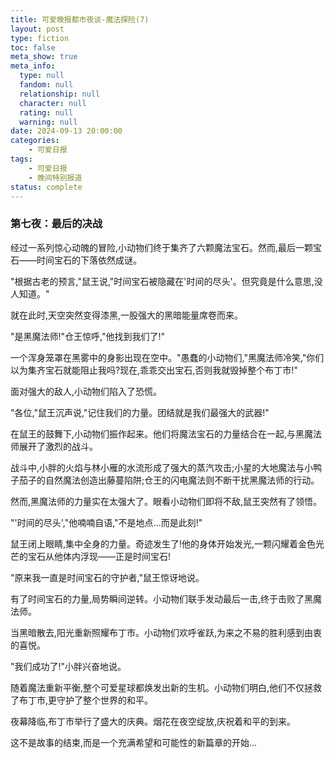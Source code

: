 ```yaml
---
title: 可爱晚报都市夜谈-魔法探险(7)
layout: post
type: fiction
toc: false
meta_show: true
meta_info:
  type: null
  fandom: null
  relationship: null
  character: null
  rating: null
  warning: null
date: 2024-09-13 20:00:00
categories:
    - 可爱日报
tags:
    - 可爱日报
    - 晚间特别报道
status: complete
---
```

### 第七夜：最后的决战
经过一系列惊心动魄的冒险,小动物们终于集齐了六颗魔法宝石。然而,最后一颗宝石——时间宝石的下落依然成谜。

"根据古老的预言,"鼠王说,"时间宝石被隐藏在'时间的尽头'。但究竟是什么意思,没人知道。"

就在此时,天空突然变得漆黑,一股强大的黑暗能量席卷而来。

"是黑魔法师!"仓王惊呼,"他找到我们了!"

一个浑身笼罩在黑雾中的身影出现在空中。"愚蠢的小动物们,"黑魔法师冷笑,"你们以为集齐宝石就能阻止我吗?现在,乖乖交出宝石,否则我就毁掉整个布丁市!"

面对强大的敌人,小动物们陷入了恐慌。

"各位,"鼠王沉声说,"记住我们的力量。团结就是我们最强大的武器!"

在鼠王的鼓舞下,小动物们振作起来。他们将魔法宝石的力量结合在一起,与黑魔法师展开了激烈的战斗。

战斗中,小胖的火焰与林小雁的水流形成了强大的蒸汽攻击;小星的大地魔法与小鸭子茄子的自然魔法创造出藤蔓陷阱;仓王的闪电魔法则不断干扰黑魔法师的行动。

然而,黑魔法师的力量实在太强大了。眼看小动物们即将不敌,鼠王突然有了领悟。

"'时间的尽头',"他喃喃自语,"不是地点...而是此刻!"

鼠王闭上眼睛,集中全身的力量。奇迹发生了!他的身体开始发光,一颗闪耀着金色光芒的宝石从他体内浮现——正是时间宝石!

"原来我一直是时间宝石的守护者,"鼠王惊讶地说。

有了时间宝石的力量,局势瞬间逆转。小动物们联手发动最后一击,终于击败了黑魔法师。

当黑暗散去,阳光重新照耀布丁市。小动物们欢呼雀跃,为来之不易的胜利感到由衷的喜悦。

"我们成功了!"小胖兴奋地说。

随着魔法重新平衡,整个可爱星球都焕发出新的生机。小动物们明白,他们不仅拯救了布丁市,更守护了整个世界的和平。

夜幕降临,布丁市举行了盛大的庆典。烟花在夜空绽放,庆祝着和平的到来。

这不是故事的结束,而是一个充满希望和可能性的新篇章的开始...